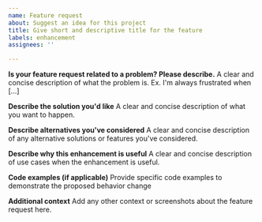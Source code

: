 ```yaml
---
name: Feature request
about: Suggest an idea for this project
title: Give short and descriptive title for the feature
labels: enhancement
assignees: ''

---
```


**Is your feature request related to a problem? Please describe.**
A clear and concise description of what the problem is. Ex. I'm always frustrated when [...]

**Describe the solution you'd like**
A clear and concise description of what you want to happen.

**Describe alternatives you've considered**
A clear and concise description of any alternative solutions or features you've considered.

**Describe why this enhancement is useful**
A clear and concise description of use cases when the enhancement is useful.

**Code examples (if applicable)**
Provide specific code examples to demonstrate the proposed behavior change

**Additional context**
Add any other context or screenshots about the feature request here.

